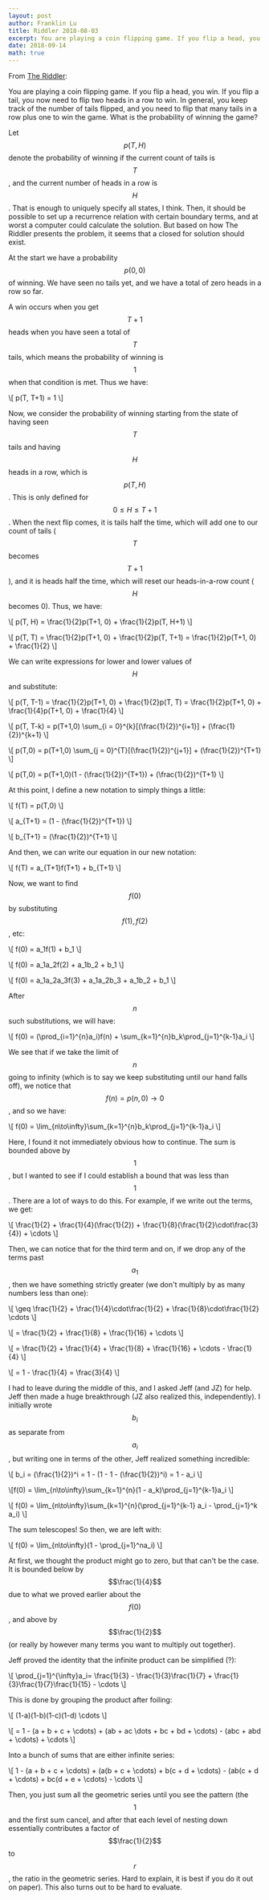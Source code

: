 ```yaml
---
layout: post
author: Franklin Lu
title: Riddler 2018-08-03
excerpt: You are playing a coin flipping game. If you flip a head, you win. If you flip a tail, you now need to flip two heads in a row to win. In general, you keep track of the number of tails flipped, and you need to flip that many tails in a row plus one to win the game. What is the probability of winning the game?
date: 2018-09-14
math: true
---
```

From [The Riddler](https://fivethirtyeight.com/features/the-eternal-question-how-much-do-these-apricots-weigh/):

You are playing a coin flipping game. If you flip a head, you win. If you flip a tail, you now need to flip two heads in a row to win. In general, you keep track of the number of tails flipped, and you need to flip that many tails in a row plus one to win the game. What is the probability of winning the game?

Let $$p(T, H)$$ denote the probability of winning if the current count of tails is $$T$$, and the current number of heads in a row is $$H$$. That is enough to uniquely specify all states, I think. Then, it should be possible to set up a recurrence relation with certain boundary terms, and at worst a computer could calculate the solution. But based on how The Riddler presents the problem, it seems that a closed for solution should exist.

At the start we have a probability $$p(0,0)$$ of winning. We have seen no tails yet, and we have a total of zero heads in a row so far.

A win occurs when you get $$T+1$$ heads when you have seen a total of $$T$$ tails, which means the probability of winning is $$1$$ when that condition is met. Thus we have:

\\[ p(T, T+1) = 1 \\]

Now, we consider the probability of winning starting from the state of having seen $$T$$ tails and having $$H$$ heads in a row, which is $$p(T, H)$$. This is only defined for $$0 \leq H \leq T+1$$. When the next flip comes, it is tails half the time, which will add one to our count of tails ($$T$$ becomes $$T + 1$$), and it is heads half the time, which will reset our heads-in-a-row count ($$H$$ becomes 0). Thus, we have:

\\[ p(T, H) = \frac{1}{2}p(T+1, 0) + \frac{1}{2}p(T, H+1) \\]

\\[ p(T, T) = \frac{1}{2}p(T+1, 0) + \frac{1}{2}p(T, T+1) =  \frac{1}{2}p(T+1, 0) + \frac{1}{2} \\]

We can write expressions for lower and lower values of $$H$$ and substitute:

\\[ p(T, T-1) = \frac{1}{2}p(T+1, 0) + \frac{1}{2}p(T, T) = \frac{1}{2}p(T+1, 0) + \frac{1}{4}p(T+1, 0) + \frac{1}{4} \\]

\\[ p(T, T-k) = p(T+1,0) \sum_{i = 0}^{k}[(\frac{1}{2})^{i+1}] + (\frac{1}{2})^{k+1} \\]

\\[ p(T,0) = p(T+1,0) \sum_{j = 0}^{T}[(\frac{1}{2})^{j+1}] + (\frac{1}{2})^{T+1} \\]

\\[ p(T,0) = p(T+1,0)(1 - (\frac{1}{2})^{T+1}) + (\frac{1}{2})^{T+1} \\]

At this point, I define a new notation to simply things a little:

\\[ f(T) = p(T,0) \\]

\\[ a_{T+1} = (1 - (\frac{1}{2})^{T+1}) \\]

\\[ b_{T+1} = (\frac{1}{2})^{T+1} \\]

And then, we can write our equation in our new notation:

\\[ f(T) = a_{T+1}f(T+1) + b_{T+1} \\]

Now, we want to find $$f(0)$$ by substituting $$f(1), f(2)$$, etc:

\\[ f(0) = a_1f(1) + b_1 \\]

\\[ f(0) = a_1a_2f(2) + a_1b_2 + b_1 \\]

\\[ f(0) = a_1a_2a_3f(3) + a_1a_2b_3 + a_1b_2 + b_1 \\]

After $$n$$ such substitutions, we will have:

\\[ f(0) = (\prod_{i=1}^{n}a_i)f(n) + \sum_{k=1}^{n}b_k\prod_{j=1}^{k-1}a_i \\]

We see that if we take the limit of $$n$$ going to infinity (which is to say we keep substituting until our hand falls off), we notice that $$f(n) =  p(n, 0) \to 0$$, and so we have:

\\[ f(0) = \lim_{n\to\infty}\sum_{k=1}^{n}b_k\prod_{j=1}^{k-1}a_i \\]

Here, I found it not immediately obvious how to continue. The sum is bounded above by $$1$$, but I wanted to see if I could establish a bound that was less than $$1$$. There are a lot of ways to do this. For example, if we write out the terms, we get:

\\[ \frac{1}{2} + \frac{1}{4}(\frac{1}{2}) + \frac{1}{8}(\frac{1}{2}\cdot\frac{3}{4}) + \cdots \\]

Then, we can notice that for the third term and on, if we drop any of the terms past $$a_1$$, then we have something strictly greater (we don't multiply by as many numbers less than one):

\\[ \geq \frac{1}{2} + \frac{1}{4}\cdot\frac{1}{2} + \frac{1}{8}\cdot\frac{1}{2} \cdots \\]

\\[ = \frac{1}{2} + \frac{1}{8} + \frac{1}{16} + \cdots \\]

\\[ = \frac{1}{2} + \frac{1}{4} + \frac{1}{8} + \frac{1}{16} + \cdots - \frac{1}{4} \\]

\\[ = 1 - \frac{1}{4} = \frac{3}{4} \\]

I had to leave during the middle of this, and I asked Jeff (and JZ) for help. Jeff then made a huge breakthrough (JZ also realized this, independently). I initially wrote $$b_i$$ as separate from $$a_i$$, but writing one in terms of the other, Jeff realized something incredible:

\\[ b_i = (\frac{1}{2})^i = 1 - (1 - 1 - (\frac{1}{2})^i) = 1 - a_i \\]

\\[f(0) = \lim_{n\to\infty}\sum_{k=1}^{n}(1 - a_k)\prod_{j=1}^{k-1}a_i \\]

\\[ f(0) = \lim_{n\to\infty}\sum_{k=1}^{n}(\prod_{j=1}^{k-1} a_i - \prod_{j=1}^k a_i) \\]

The sum telescopes! So then, we are left with:

\\[ f(0) = \lim_{n\to\infty}(1 - \prod_{j=1}^na_i) \\]

At first, we thought the product might go to zero, but that can't be the case. It is bounded below by $$\frac{1}{4}$$ due to what we proved earlier about the $$f(0)$$, and above by $$\frac{1}{2}$$ (or really by however many terms you want to multiply out together).

Jeff proved the identity that the infinite product can be simplified (?):

\\[ \prod_{j=1}^{\infty}a_i= \frac{1}{3} - \frac{1}{3}\frac{1}{7} + \frac{1}{3}\frac{1}{7}\frac{1}{15} - \cdots \\]

This is done by grouping the product after foiling:

\\[ (1-a)(1-b)(1-c)(1-d) \cdots \\]

\\[ = 1 - (a + b + c + \cdots) + (ab + ac \dots + bc + bd + \cdots) - (abc + abd + \cdots) + \cdots \\]

Into a bunch of sums that are either infinite series:

\\[ 1 - (a + b + c + \cdots) + (a(b + c + \cdots) + b(c + d + \cdots) - (ab(c + d + \cdots) + bc(d + e + \cdots) - \cdots \\]

Then, you just sum all the geometric series until you see the pattern (the $$1$$ and the first sum cancel, and after that each level of nesting down essentially contributes a factor of $$\frac{1}{2}$$ to $$r$$, the ratio in the geometric series. Hard to explain, it is best if you do it out on paper). This also turns out to be hard to evaluate.